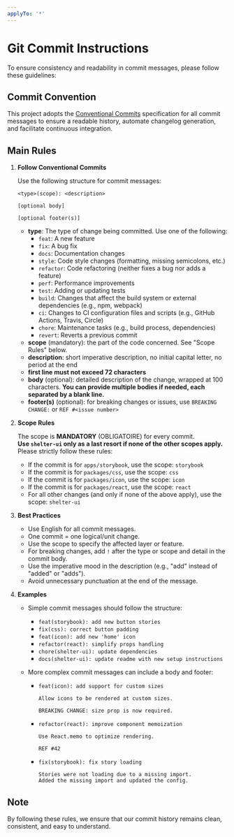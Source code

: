 ```yaml
---
applyTo: '*'
---
```


# Git Commit Instructions

To ensure consistency and readability in commit messages, please follow these guidelines:

## Commit Convention

This project adopts the [Conventional Commits](https://www.conventionalcommits.org/) specification for all commit
messages to ensure a readable history, automate changelog generation, and facilitate continuous integration.

## Main Rules

1. **Follow Conventional Commits**

   Use the following structure for commit messages:

   ```
   <type>(scope): <description>

   [optional body]

   [optional footer(s)]
   ```

   - **type**: The type of change being committed. Use one of the following:
     - `feat`: A new feature
     - `fix`: A bug fix
     - `docs`: Documentation changes
     - `style`: Code style changes (formatting, missing semicolons, etc.)
     - `refactor`: Code refactoring (neither fixes a bug nor adds a feature)
     - `perf`: Performance improvements
     - `test`: Adding or updating tests
     - `build`: Changes that affect the build system or external dependencies (e.g., npm, webpack)
     - `ci`: Changes to CI configuration files and scripts (e.g., GitHub Actions, Travis, Circle)
     - `chore`: Maintenance tasks (e.g., build process, dependencies)
     - `revert`: Reverts a previous commit
   - **scope** (mandatory): the part of the code concerned. See "Scope Rules" below.
   - **description**: short imperative description, no initial capital letter, no period at the end
   - **first line must not exceed 72 characters**
   - **body** (optional): detailed description of the change, wrapped at 100 characters.
     **You can provide multiple bodies if needed, each separated by a blank line.**
   - **footer(s)** (optional): for breaking changes or issues, use `BREAKING CHANGE:` or `REF #<issue number>`

2. **Scope Rules**

   The scope is **MANDATORY** (OBLIGATOIRE) for every commit.  
   **Use `shelter-ui` only as a last resort if none of the other scopes apply.**  
   Please strictly follow these rules:

   - If the commit is for `apps/storybook`, use the scope: `storybook`
   - If the commit is for `packages/css`, use the scope: `css`
   - If the commit is for `packages/icon`, use the scope: `icon`
   - If the commit is for `packages/react`, use the scope: `react`
   - For all other changes (and only if none of the above apply), use the scope: `shelter-ui`

3. **Best Practices**

   - Use English for all commit messages.
   - One commit = one logical/unit change.
   - Use the scope to specify the affected layer or feature.
   - For breaking changes, add `!` after the type or scope and detail in the commit body.
   - Use the imperative mood in the description (e.g., "add" instead of "added" or "adds").
   - Avoid unnecessary punctuation at the end of the message.

4. **Examples**

   - Simple commit messages should follow the structure:

     - `feat(storybook): add new button stories`
     - `fix(css): correct button padding`
     - `feat(icon): add new 'home' icon`
     - `refactor(react): simplify props handling`
     - `chore(shelter-ui): update dependencies`
     - `docs(shelter-ui): update readme with new setup instructions`

   - More complex commit messages can include a body and footer:

     - ```
       feat(icon): add support for custom sizes

       Allow icons to be rendered at custom sizes.

       BREAKING CHANGE: size prop is now required.
       ```

     - ```
       refactor(react): improve component memoization

       Use React.memo to optimize rendering.

       REF #42
       ```

     - ```
       fix(storybook): fix story loading

       Stories were not loading due to a missing import.
       Added the missing import and updated the config.
       ```

## Note

By following these rules, we ensure that our commit history remains clean, consistent, and easy to understand.
